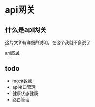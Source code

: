 # api网关

## 什么是api网关 

这片文章有详细的说明，在这个我就不多说了

[api网关](https://juejin.im/post/5992769151882548b17f76a6)


## todo

* mock数据
* api接口管理
* 健康状态健康
* 路由管理